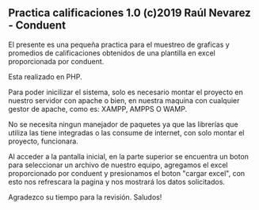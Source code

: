 Practica calificaciones 1.0 (c)2019 Raúl Nevarez - Conduent
------------------------------------------------

El presente es una pequeña practica para el muestreo de graficas y promedios de calificaciones obtenidos de una plantilla en excel
proporcionada por conduent.

Esta realizado en PHP.

Para poder inicilizar el sistema, solo es necesario montar el proyecto en nuestro servidor con apache o bien,
en nuestra maquina con cualquier gestor de apache, como es: XAMPP, AMPPS O WAMP.

No se necesita ningun manejador de paquetes ya que las librerías que utiliza las tiene integradas o las consume de internet,
con solo montar el proyecto, funcionara.

Al acceder a la pantalla inicial, en la parte superior se encuentra un boton para seleccionar un archivo de nuestro equipo, agregamos el excel proporcionado por conduent y presionamos el boton "cargar excel", con esto nos refrescara la pagina y nos mostrará los datos solicitados.

Agradezco su tiempo para la revisión. Saludos!
